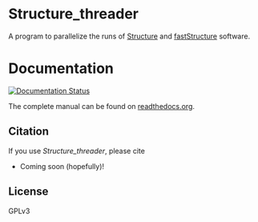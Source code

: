# Structure_threader
A program to parallelize the runs of [Structure](http://pritchardlab.stanford.edu/structure.html) and [fastStructure](https://rajanil.github.io/fastStructure/) software.


# Documentation
[![Documentation Status](https://readthedocs.org/projects/structure-threader/badge/?version=latest)](http://structure-threader.readthedocs.io/en/latest/?badge=latest)

The complete manual can be found on [readthedocs.org](http://structure-threader.readthedocs.io/en/latest/).


## Citation
If you use *Structure_threader*, please cite

* Coming soon (hopefully)!


## License
GPLv3
